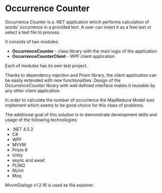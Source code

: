 # Occurrence Counter

Occurrence Counter is a .NET application which performs calculation of words' occurrence in a provided text. A user can insert it as a free text or select a text file to process. 

It consists of two modules:

* **OccurrenceCounter** - class library with the main logic of the application 
* **OccurrenceCounterClient** - WPF client application 

Each of modules has its own test project. 

Thanks to dependency injection and Prism library, the client application can be easily extended with new functionalities.
Design of the OccurrenceCounter library with well defined interface makes it reusable by any other client application.

In order to calculate the number of occurrence the MapReduce Model was implement which seems to be good 
choice for this class of problems.

The additional goal of this solution is to demonstrate development skills and usage of the following technologies: 

* .NET 4.5.2
* C#
* WPF
* MVVM
* Prism 6
* Unity
* async and await
* PLINQ
* NUnit
* Moq

MvvmDialogs v1.2.16 is used as file explorer.

